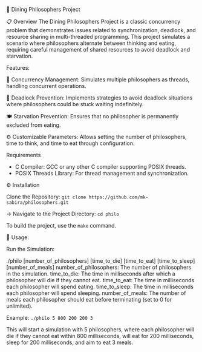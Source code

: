🎉 Dining Philosophers Project

📋 Overview
The Dining Philosophers Project is a classic concurrency problem that demonstrates issues related to synchronization, deadlock, and resource sharing in multi-threaded programming. This project simulates a scenario where philosophers alternate between thinking and eating, requiring careful management of shared resources to avoid deadlock and starvation.

Features:

🧩 Concurrency Management: Simulates multiple philosophers as threads, handling concurrent operations.

🚫 Deadlock Prevention: Implements strategies to avoid deadlock situations where philosophers could be stuck waiting indefinitely.

🍽️ Starvation Prevention: Ensures that no philosopher is permanently excluded from eating.

⚙️ Customizable Parameters: Allows setting the number of philosophers, time to think, and time to eat through configuration.


Requirements
- C Compiler: GCC or any other C compiler supporting POSIX threads.
- POSIX Threads Library: For thread management and synchronization.
  
⚙️  Installation

Clone the Repository:
`git clone https://github.com/mk-sabira/philosophers.git`

-> Navigate to the Project Directory:
`cd philo`

To build the project, use the `make` command.

🧩 Usage: 

Run the Simulation:

./philo [number_of_philosophers] [time_to_die] [time_to_eat] [time_to_sleep] [number_of_meals]
number_of_philosophers: The number of philosophers in the simulation.
time_to_die: The time in milliseconds after which a philosopher will die if they cannot eat.
time_to_eat: The time in milliseconds each philosopher will spend eating.
time_to_sleep: The time in milliseconds each philosopher will spend sleeping.
number_of_meals: The number of meals each philosopher should eat before terminating (set to 0 for unlimited).


Example:
`./philo 5 800 200 200 3`

This will start a simulation with 5 philosophers, where each philosopher will die if they cannot eat within 800 milliseconds, will eat for 200 milliseconds, sleep for 200 milliseconds, and aim to eat 3 meals.

